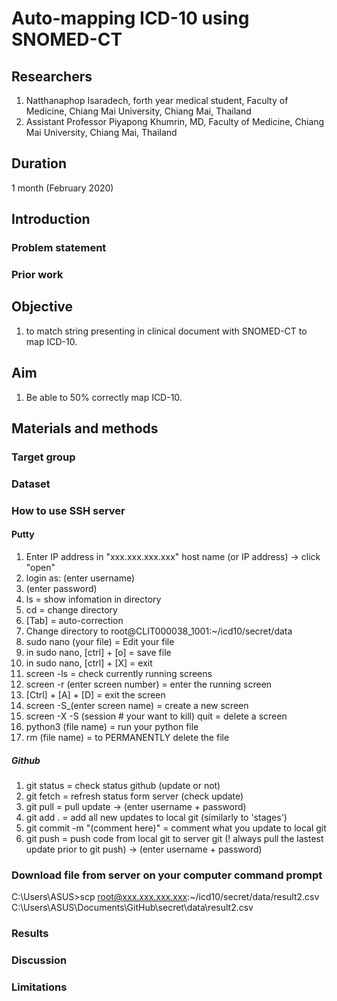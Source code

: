 # Auto-mapping ICD-10 using SNOMED-CT

## Researchers
1. Natthanaphop Isaradech, forth year medical student, Faculty of Medicine, Chiang Mai University, Chiang Mai, Thailand
2. Assistant Professor Piyapong Khumrin, MD, Faculty of Medicine, Chiang Mai University, Chiang Mai, Thailand

## Duration
1 month (February 2020)

## Introduction 

### Problem statement

### Prior work

## Objective
1. to match string presenting in clinical document with SNOMED-CT to map ICD-10.

## Aim
1. Be able to 50% correctly map ICD-10.

## Materials and methods
### Target group

### Dataset

### How to use SSH server
#### Putty
1. Enter IP address in "xxx.xxx.xxx.xxx" host name (or IP address) -> click "open"
2. login as: (enter username)
3. (enter password)
4. ls = show infomation in directory
5. cd = change directory 
6. [Tab] = auto-correction
7. Change directory to root@CLIT000038_1001:~/icd10/secret/data
8. sudo nano (your file) = Edit your file 
9. in sudo nano, [ctrl] + [o] = save file
10. in sudo nano, [ctrl] + [X] = exit
11. screen -ls = check currently running screens 
12. screen -r (enter screen number) = enter the running screen
13. [Ctrl] + [A] + [D] = exit the screen
14. screen -S_(enter screen name) = create a new screen
15. screen -X -S (session # your want to kill) quit = delete a screen
16. python3 (file name) = run your python file
17. rm (file name) = to PERMANENTLY delete the file
##### Github 
1. git status = check status github (update or not)
2. git fetch = refresh status form server (check update)
3. git pull = pull update -> (enter username + password)
4. git add . = add all new updates to local git (similarly to 'stages')
5. git commit -m "(comment here)" = comment what you update to local git
6. git push = push code from local git to server git (! always pull the lastest update prior to git push) -> (enter username + password)
### Download file from server on your computer command prompt 
C:\Users\ASUS>scp root@xxx.xxx.xxx.xxx:~/icd10/secret/data/result2.csv C:\Users\ASUS\Documents\GitHub\secret\data\result2.csv

### Results

### Discussion

### Limitations
